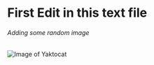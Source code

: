 # First Edit in this text file

###### Adding some random image
![Image of Yaktocat](https://octodex.github.com/images/yaktocat.png)

